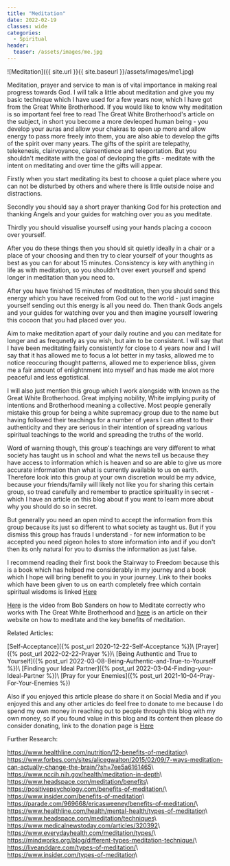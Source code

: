 ```yaml
---
title: "Meditation"
date: 2022-02-19
classes: wide
categories:
  - Spiritual 
header: 
  teaser: /assets/images/me.jpg
---
```


![Meditation]({{ site.url }}{{ site.baseurl }}/assets/images/me1.jpg)

Meditation, prayer and service to man is of vital importance in making real progress towards God. I will talk a little about meditation and give you my basic technique which I have used for a few years now, which I have got from the Great White Brotherhood. If you would like to know why meditation is so important feel free to read The Great White Brotherhood's article on the subject, in short you become a more devleoped human being - you develop your auras and allow your chakras to open up more and allow energy to pass more freely into them, you are also able to develop the gifts of the spirit over many years. The gifts of the spirit are telepathy, telekenesis, clairvoyance, clairsentience and teleportation. But you shouldn't meditate with the goal of devloping the gifts - meditate with the intent on meditating and over time the gifts will appear.

Firstly when you start meditating its best to choose a quiet place where you can not be disturbed by others and where there is little outside noise and distractions.

Secondly you should say a short prayer thanking God for his protection and thanking Angels and your guides for watching over you as you meditate.

Thirdly you should visualise yourself using your hands placing a cocoon over yourself. 

After you do these things then you should sit quietly ideally in a chair or a place of your choosing and then try to clear yourself of your thoughts as best as you can for about 15 minutes. Consistency is key with anything in life as with meditation, so you shouldn't over exert yourself and spend longer in meditation than you need to.

After you have finished 15 minutes of meditation, then you should send this energy which you have received from God out to the world - just imagine yourself sending out this energy is all you need do. Then thank Gods angels and your guides for watching over you and then imagine yourself lowering this cocoon that you had placed over you.

Aim to make meditation apart of your daily routine and you can meditate for longer and as frequnetly as you wish, but aim to be consistent. I will say that I have been meditating fairly consistently for close to 4 years now and I will say that it has allowed me to focus a lot better in my tasks, allowed me to notice reoccuring thought patterns, allowed me to experience bliss, given me a fair amount of enlightnment into myself and has made me alot more peaceful and less egotistical.

I will also just mention this group which I work alongside with known as the Great White Brotherhood. Great implying nobility, White implying purity of intentions and Brotherhood meaning a collective. Most people generally mistake this group for being a white supremacy group due to the name but having followed their teachings for a number of years I can attest to their authenticity and they are serious in their intention of spreading various spiritual teachings to the world and spreading the truths of the world. 

Word of warning though, this group's teachings are very different to what society has taught us in school and what the news tell us because they have access to information which is heaven and so are able to give us more accurate information than what is currently available to us on earth. Therefore look into this group at your own discretion would be my advice, because your friends/family will likely not like you for sharing this certain group, so tread carefully and remember to practice spirituality in secret - which I have an article on this blog about if you want to learn more about why you should do so in secret. 

But generally you need an open mind to accept the information from this group because its just so different to what society as taught us. But if you dismiss this group has frauds I understand - for new information to be accepted you need pigeon holes to store information into and if you don't then its only natural for you to dismiss the information as just false.

I recommend reading their first book the Stairway to Freedom because this is a book which has helped me considerably in my journey and a book which I hope will bring benefit to you in your journey. Link to their books which have been given to us on earth completely free which contain spiritual wisdoms is linked [Here](https://thegreatwhitebrotherhood.org/books/)

[Here](https://www.youtube.com/watch?v=QRSlzULFWpM) is the video from Bob Sanders on how to Meditate correctly who works with The Great White Brotherhood and [here](https://thegreatwhitebrotherhood.org/lessons/meditation/) is an article on their website on how to meditate and the key benefits of meditation.


Related Articles:

[Self-Acceptance]({% post_url 2020-12-22-Self-Acceptance %})\\
[Prayer]({% post_url 2022-02-22-Prayer %})\\
[Being Authentic and True to Yourself]({% post_url 2022-03-08-Being-Authentic-and-True-to-Yourself %})\\
[Finding your Ideal Partner]({% post_url 2022-03-04-Finding-your-Ideal-Partner %})\\
[Pray for your Enemies]({% post_url 2021-10-04-Pray-For-Your-Enemies %})

Also if you enjoyed this article please do share it on Social Media and if you enjoyed this and any other articles do feel free to donate to me because I do spend my own money in reaching out to people through this blog with my own money, so if you found value in this blog and its content then please do consider donating, link to the donation page is [Here](https://lovehumanity.github.io/Donate)


Further Research:

<https://www.healthline.com/nutrition/12-benefits-of-meditation>\\
<https://www.forbes.com/sites/alicegwalton/2015/02/09/7-ways-meditation-can-actually-change-the-brain/?sh=7ee5a6161465>\\
<https://www.nccih.nih.gov/health/meditation-in-depth>\\
<https://www.headspace.com/meditation/benefits>\\
<https://positivepsychology.com/benefits-of-meditation/>\\
<https://www.insider.com/benefits-of-meditation>\\
<https://parade.com/969668/ericasweeney/benefits-of-meditation/>\\
<https://www.healthline.com/health/mental-health/types-of-meditation>\\
<https://www.headspace.com/meditation/techniques>\\
<https://www.medicalnewstoday.com/articles/320392>\\
<https://www.everydayhealth.com/meditation/types/>\\
<https://mindworks.org/blog/different-types-meditation-technique/>\\
<https://liveanddare.com/types-of-meditation/>\\
<https://www.insider.com/types-of-meditation>\\
